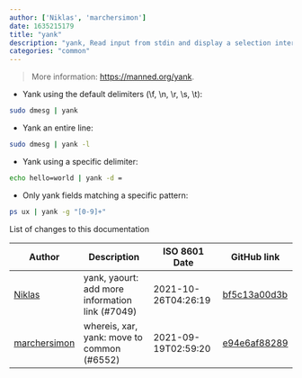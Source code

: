```yaml
---
author: ['Niklas', 'marchersimon']
date: 1635215179
title: "yank"
description: "yank, Read input from stdin and display a selection interface that allows a field to be selected and copied to the clipboard."
categories: "common"
---
```

> More information: <https://manned.org/yank>.

- Yank using the default delimiters (\f, \n, \r, \s, \t):

```bash
sudo dmesg | yank
```

- Yank an entire line:

```bash
sudo dmesg | yank -l
```

- Yank using a specific delimiter:

```bash
echo hello=world | yank -d =
```

- Only yank fields matching a specific pattern:

```bash
ps ux | yank -g "[0-9]+"
```
List of changes to this documentation


Author | Description | ISO 8601 Date | GitHub link
------|-----|-----|-----
[Niklas](mailto:derNiklaas@users.noreply.github.com) | yank, yaourt: add more information link (#7049) | 2021-10-26T04:26:19 | [bf5c13a00d3b](https://github.com/tldr-pages/tldr/commit/bf5c13a00d3b256646326a4d3bfd23fddc5dbed3)
[marchersimon](mailto:50295997+marchersimon@users.noreply.github.com) | whereis, xar, yank: move to common (#6552) | 2021-09-19T02:59:20 | [e94e6af88289](https://github.com/tldr-pages/tldr/commit/e94e6af88289f26bf25c85b45971f240f56d8672)

